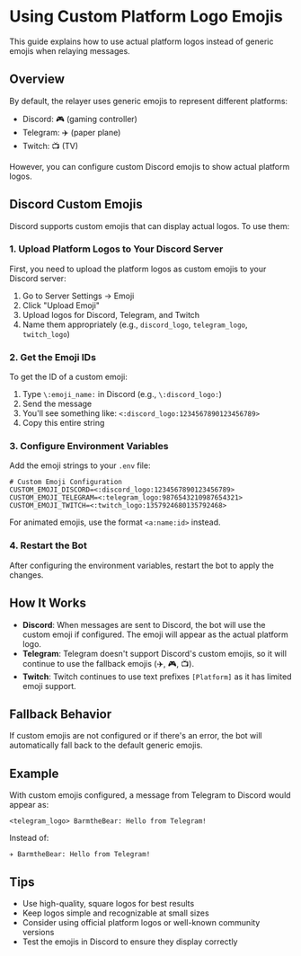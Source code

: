 # Using Custom Platform Logo Emojis

This guide explains how to use actual platform logos instead of generic emojis when relaying messages.

## Overview

By default, the relayer uses generic emojis to represent different platforms:
- Discord: 🎮 (gaming controller)
- Telegram: ✈️ (paper plane)
- Twitch: 📺 (TV)

However, you can configure custom Discord emojis to show actual platform logos.

## Discord Custom Emojis

Discord supports custom emojis that can display actual logos. To use them:

### 1. Upload Platform Logos to Your Discord Server

First, you need to upload the platform logos as custom emojis to your Discord server:

1. Go to Server Settings → Emoji
2. Click "Upload Emoji"
3. Upload logos for Discord, Telegram, and Twitch
4. Name them appropriately (e.g., `discord_logo`, `telegram_logo`, `twitch_logo`)

### 2. Get the Emoji IDs

To get the ID of a custom emoji:

1. Type `\:emoji_name:` in Discord (e.g., `\:discord_logo:`)
2. Send the message
3. You'll see something like: `<:discord_logo:1234567890123456789>`
4. Copy this entire string

### 3. Configure Environment Variables

Add the emoji strings to your `.env` file:

```env
# Custom Emoji Configuration
CUSTOM_EMOJI_DISCORD=<:discord_logo:1234567890123456789>
CUSTOM_EMOJI_TELEGRAM=<:telegram_logo:9876543210987654321>
CUSTOM_EMOJI_TWITCH=<:twitch_logo:1357924680135792468>
```

For animated emojis, use the format `<a:name:id>` instead.

### 4. Restart the Bot

After configuring the environment variables, restart the bot to apply the changes.

## How It Works

- **Discord**: When messages are sent to Discord, the bot will use the custom emoji if configured. The emoji will appear as the actual platform logo.
- **Telegram**: Telegram doesn't support Discord's custom emojis, so it will continue to use the fallback emojis (✈️, 🎮, 📺).
- **Twitch**: Twitch continues to use text prefixes `[Platform]` as it has limited emoji support.

## Fallback Behavior

If custom emojis are not configured or if there's an error, the bot will automatically fall back to the default generic emojis.

## Example

With custom emojis configured, a message from Telegram to Discord would appear as:

```
<telegram_logo> BarmtheBear: Hello from Telegram!
```

Instead of:

```
✈️ BarmtheBear: Hello from Telegram!
```

## Tips

- Use high-quality, square logos for best results
- Keep logos simple and recognizable at small sizes
- Consider using official platform logos or well-known community versions
- Test the emojis in Discord to ensure they display correctly